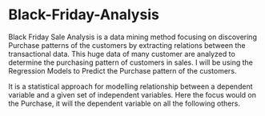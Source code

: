 # Black-Friday-Analysis

Black Friday Sale Analysis is a data mining method focusing on discovering Purchase patterns of the customers by extracting relations between the transactional data. This huge data of many customer are analyzed to determine the purchasing pattern of customers in sales. I will be using the Regression Models to Predict the Purchase pattern of the customers. 

It is a statistical approach for modelling relationship between a dependent variable and a given set of independent variables. Here the focus would on the Purchase, it will the dependent variable on all the following others.
